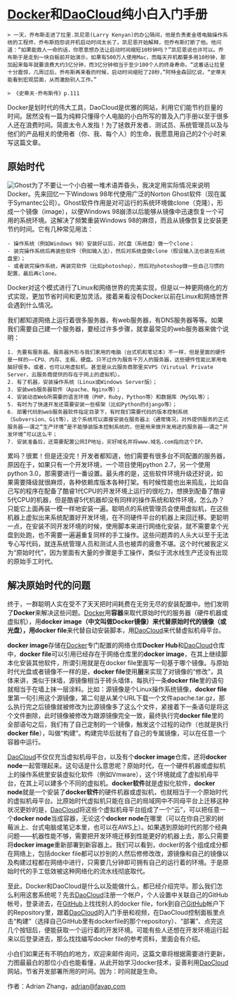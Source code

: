 # [Docker][1]和[DaoCloud][2]纯小白入门手册

	> 一天，乔布斯走进了拉里.凯尼恩(Larry Kenyan)的办公隔间，他是负责麦金塔电脑操作系统的工程师，乔布斯抱怨说开机启动时间太长了。凯尼恩开始解释，但乔布斯打断了他。他问道：“如果能救人一命的话，你愿意想办法让启动时间缩短10秒钟吗？”凯尼恩说也许可以。乔布斯于是走到一块白板前开始演示，如果有500万人使用Mac，而每天开机都要多用10秒钟，那加起来每年就要浪费大约3亿分钟，而3亿分钟相当于至少100个人的终身寿命。“这番话让拉里十分震惊，几周过后，乔布斯再来看的时候，启动时间缩短了28秒，”阿特金森回忆说，“史蒂夫能看到宏观层面，从而激励别人工作。” 

	> 《史蒂夫·乔布斯传》p.111

Docker是划时代的伟大工具，DaoCloud是优雅的网站，利用它们能节约巨量的时间。居然没有一篇为纯粹只懂得个人电脑的小白所写的普及入门手册以至于很多人还在浪费时间。简直太令人发指！为了拯救开发者、测试员、系统管理员以及与他们的产品相关的使用者（你、我、每个人）的生命，我愿意用自己的2个小时来写这篇文章。

## 原始时代

![Ghost]()为了不要让一个小白被一堆术语弄昏头，我决定用实际情况来说明Docker。先来回忆一下Windows 98年代使用广泛的Norton Ghost软件（现在属于Symantec公司）。Ghost软件作用是对可运行的系统环境做clone（克隆），形成一个镜像（image），以便Windows 98崩溃以后能够从镜像中迅速恢复一个可用的系统环境。这解决了频繁重装Windows 98的麻烦，而且从镜像恢复比安装更节约时间。它有几种常见用法：

	- 操作系统（例如Windows 98）安装好以后，对C盘（系统盘）做一个clone；
	- 装完操作系统后再装些软件（例如输入法），然后对系统盘做clone（假设输入法也装在系统盘里）；
	- 或者装完操作系统，再装完软件（比如photoshop），然后对photoshop做一些自己习惯的配置，最后再clone。

Docker对这个模式进行了Linux和网络世界的完美实现，但是以一种更网络化的方式实现，更加节省时间和更加灵活。接着来看没有Docker以前在Linux和网络世界会遇到什么情况。

我们都知道网络上运行着很多服务器，有web服务器，有DNS服务器等等。如果我们需要自己建一个服务器，要经过许多步骤，就拿最常见的web服务器来做个说明：

	1. 先要有服务器。服务器外形与我们家用的电脑（台式机和笔记本）不一样，但是里面的硬件是一样的——CPU、内存、主板、硬盘。只不过作为服务千万人的服务器，这些硬件性能比家用电脑好很多。或者，也可以用虚拟机，甚至是从云服务商那里买VPS（Virutual Private Server，云服务商提供的存在于网上的虚拟机）。
	2. 有了机器，安装操作系统（Linux或Windows Server版）；
	3. 安装web服务器软件（Apache、Nginx等）；
	4. 安装动态Web所需要的语言环境（PHP，Ruby，Python等）和数据库（MySQL等）；
	5. 有时为了快速开发还需要安装一些框架（比如Python的django等）；
	6. 部署代码到web服务器软件指定目录下，有时我们需要代码的版本控制系统（Subversion、Git等），这个系统可以直接安装在服务器上（通常情况，对外提供服务的正式服务器——谓之“生产环境”是不能够装版本控制系统的，但是用来做开发用途的服务器——谓之“开发环境”可以这么干；
	7. 安装准备后，还需要配置公网IP地址，买好域名并将www.域名.com指向这个IP。

累吗？很累！但是还没完！开发者都知道，他们需要有很多台不同配置的服务器，原因在于，如果只有一个开发环境，一个项目使用python 2.7，另一个使用python 3.0，那需要进行一番设置。最头疼的是，这些软件环境升级还好说，如果需要降级就很麻烦，各种依赖库版本各种打架。有时候性能也出来捣乱，比如自己写的程序在配备了酷睿1代CPU的开发环境上运行的很吃力，想换到配备了酷睿5代CPU的机器，但是酷睿5代机器却没有同样的操作系统和软件环境，怎么办？只能它上面再装一模一样地安装一遍。聪明点的系统管理员会使用虚拟机，在这些机器上虚拟出来系统配置好开发环境，在不同硬件平台的机器上来回迁移。更聪明一点，在安装不同开发环境的时候，使用脚本来进行网络化安装，就不需要拿个光盘到处跑，也不需要一遍遍重复同样的手工操作。这些问题弄的人头大以至于无法专心写代码，就连系统管理人员和测试人员也被弄的疲惫不堪。这个时代被我定义为“原始时代”，因为里面有大量的步骤是手工操作，类似于流水线生产还没有出现的原始手工时代。

## 解决原始时代的问题

终于，一群聪明人实在受不了天天把时间耗费在无穷无尽的安装配置中。他们发明了**Docker**来解决这些问题。[Docker][1]用**容器**来取代原始时代的服务器（硬件机器或虚拟机），用**docker image（中文叫做Docker镜像）**来代替原始时代的镜像（或光盘），用**docker file**来代替自动安装脚本，用[DaoCloud][2]来代替虚拟机母平台。

**docker image**存储在[Docker][1]专门配置的网络仓库**Docker Hub**和[DaoCloud][2]仓库中，**docker file**可以引用已经存在于网络仓库里的**docker image**，在其上继续脚本化安装其他软件，所谓引用就是在docker file里面写一句基于哪个镜像。与原始时代光盘或者镜像不一样的是，**docker file**使用**层**来实现了对镜像的“修改”，具体来讲，类似于抹墙，源镜像相当于砖头墙体，每执行一条**docker file**里的语句就相当于在墙上抹一层涂料。比如：源镜像是个Linux操作系统镜像，**docker file**里第一句引用这个源镜像，第二句是从某个URL下载一个文件apache.tar.gz，那么执行完之后镜像就被修改为比源镜像多了这么个文件，紧接着下一条语句是将这个文件删除，此时镜像被修改为跟源镜像完全一致，最终执行完**docker file**里的全部语句之后，我们有了自己定制的一个镜像，触发这个过程的动作（也就是执行**docker file**），叫做“构建”。构建完毕后就有了自己的专属镜像，可以在任意一个容器中运行。

[DaoCloud][2]不仅仅充当虚拟机母平台，以及有个**docker image**仓库，还将**docker node**一起管理起来。这句话是什么意思呢？原始时代，在一个硬件机器或虚拟机上的操作系统里安装虚拟化软件（例如Vmware），这个环境就成了虚拟机母平台，在其上可以建多个不同的虚拟机。**docker软件**就是虚拟化软件，**docker node**就是一个安装了**docker软件**的硬件机器或虚拟机，也就相当于一个原始时代的虚拟机母平台。比原始时代虚拟机只能在自己的局域网中不同母平台上迁移这种状况更妙的是，[DaoCloud][2]将这些个虚拟机母平台组成了一个“云”，可以把任意一个**docker node**当成容器，无论这个**docker node**在哪里（可以在你自己家的树莓派上、台式电脑或笔记本里，也可以在AWS上）。如果遇到原始时代的那个经典问题——机器性能不够，需要把开发环境迁移到性能更好的机器上去，那么只需要将**docker image**重新部署到新容器上。我们可以看到，docker的各个组成成分都在网络上，包括docker file都可以抄别的人然后修修改改，源镜像和自己的镜像以及构建过程都在网络中进行，只需要几分钟即可拥有自己的运行着的环境。于是原始时代的手工低效被这种网络化的流水线彻底取代。

至此，Docker和DaoCloud是什么以及能做什么，都已经介绍完毕。那么我们怎么利用这套系统呢？先去[DaoCloud][2]注册一个帐户，个人设置中关联自己的GitHub帐号，登录进去，在[GitHub][3]上找找别人的docker file，fork到自己[GitHub][3]帐户下的Repository里，跟着[DaoCloud][2]的入门手册和视频，在DaoCloud控制面板里点击“构建”（选择自己GitHub里有dockerfile的那个repository）、“部署”、点完这几个按钮后，便能获取一个运行着的开发环境。可能有些人还想在开发环境运行起来以后登录进去，那么找找编写docker file的参考资料，里面会有介绍。

小白们如果还有不明白的地方，欢迎来邮件询问，这篇文章将根据需要进行更新，力图最最白的那位小白也能看懂，从此开始学习docker技术，妥善利用[DaoCloud][2]网站，节省开发部署所用的时间。因为：时间就是生命。


[1]: <http://www.docker.com>
[2]: <http://www.daocloud.io>
[3]: <http://www.github.com>

作者：Adrian Zhang，adrian@favap.com